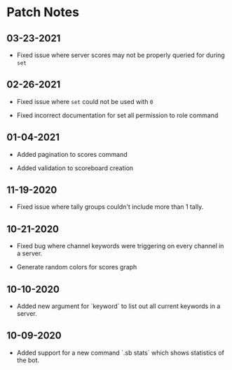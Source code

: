 
# Patch Notes

## 03-23-2021

- Fixed issue where server scores may not be properly queried for during `set`

## 02-26-2021

- Fixed issue where `set` could not be used with `0`

- Fixed incorrect documentation for set all permission to role command

## 01-04-2021

- Added pagination to scores command

- Added validation to scoreboard creation

## 11-19-2020

- Fixed issue where tally groups couldn't include more than 1 tally.

## 10-21-2020

- Fixed bug where channel keywords were triggering on every channel in a server.

- Generate random colors for scores graph

## 10-10-2020

- Added new argument for \`keyword\` to list out all current keywords in a server.

## 10-09-2020

- Added support for a new command \`.sb stats\` which shows statistics of the bot.

